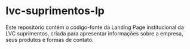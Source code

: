 # lvc-suprimentos-lp
Este repositório contém o código-fonte da Landing Page institucional da LVC suprimentos, criada para apresentar informações sobre a empresa, seus produtos e formas de contato.
